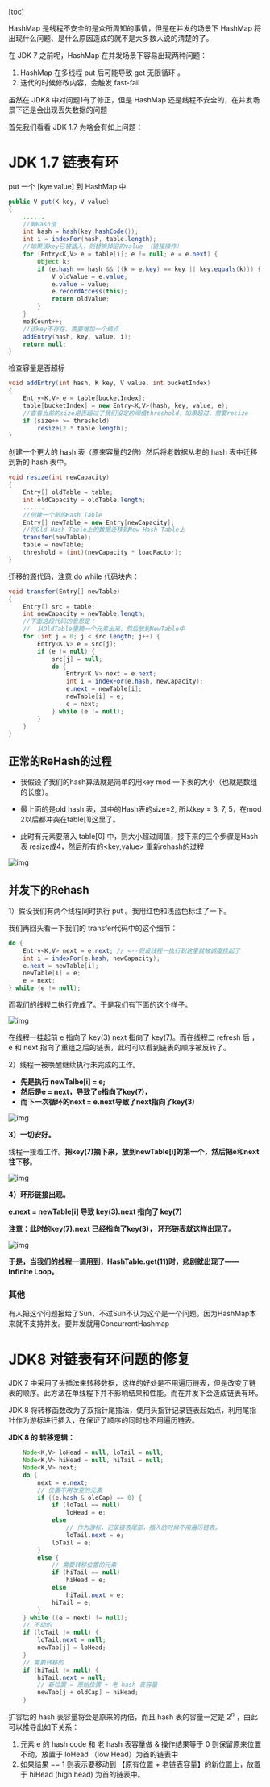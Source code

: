 [toc]

HashMap 是线程不安全的是众所周知的事情，但是在并发的场景下 HashMap 将出现什么问题、是什么原因造成的就不是大多数人说的清楚的了。

在 JDK 7 之前呢，HashMap 在并发场景下容易出现两种问题：

1. HashMap 在多线程 put 后可能导致 get 无限循环 。
2. 迭代的时候修改内容，会触发 fast-fail

虽然在 JDK8 中对问题1有了修正，但是 HashMap 还是线程不安全的，在并发场景下还是会出现丢失数据的问题



首先我们看看 JDK 1.7 为啥会有如上问题：

# JDK 1.7 链表有环

put 一个 [kye value] 到 HashMap 中

```java
public V put(K key, V value)
{
    ......
    //算Hash值
    int hash = hash(key.hashCode());
    int i = indexFor(hash, table.length);
    //如果该key已被插入，则替换掉旧的value （链接操作）
    for (Entry<K,V> e = table[i]; e != null; e = e.next) {
        Object k;
        if (e.hash == hash && ((k = e.key) == key || key.equals(k))) {
            V oldValue = e.value;
            e.value = value;
            e.recordAccess(this);
            return oldValue;
        }
    }
    modCount++;
    //该key不存在，需要增加一个结点
    addEntry(hash, key, value, i);
    return null;
}
```

检查容量是否超标

```java
void addEntry(int hash, K key, V value, int bucketIndex)
{
    Entry<K,V> e = table[bucketIndex];
    table[bucketIndex] = new Entry<K,V>(hash, key, value, e);
    //查看当前的size是否超过了我们设定的阈值threshold，如果超过，需要resize
    if (size++ >= threshold)
        resize(2 * table.length);
} 
```

创建一个更大的 hash 表（原来容量的2倍）然后将老数据从老的 hash 表中迁移到新的 hash 表中。

```java
void resize(int newCapacity)
{
    Entry[] oldTable = table;
    int oldCapacity = oldTable.length;
    ......
    //创建一个新的Hash Table
    Entry[] newTable = new Entry[newCapacity];
    //将Old Hash Table上的数据迁移到New Hash Table上
    transfer(newTable);
    table = newTable;
    threshold = (int)(newCapacity * loadFactor);
}
```

迁移的源代码，注意 do while 代码块内：

```java
void transfer(Entry[] newTable)
{
    Entry[] src = table;
    int newCapacity = newTable.length;
    //下面这段代码的意思是：
    //  从OldTable里摘一个元素出来，然后放到NewTable中
    for (int j = 0; j < src.length; j++) {
        Entry<K,V> e = src[j];
        if (e != null) {
            src[j] = null;
            do {
                Entry<K,V> next = e.next;
                int i = indexFor(e.hash, newCapacity);
                e.next = newTable[i];
                newTable[i] = e;
                e = next;
            } while (e != null);
        }
    }
} 
```

## 正常的ReHash的过程

- 我假设了我们的hash算法就是简单的用key mod 一下表的大小（也就是数组的长度）。

- 最上面的是old hash 表，其中的Hash表的size=2, 所以key = 3, 7, 5，在mod 2以后都冲突在table[1]这里了。

- 此时有元素要落入 table[0] 中，则大小超过阈值，接下来的三个步骤是Hash表 resize成4，然后所有的<key,value> 重新rehash的过程

![img](images/HashMap01.jpg)

## 并发下的Rehash

1）假设我们有两个线程同时执行 put 。我用红色和浅蓝色标注了一下。

我们再回头看一下我们的 transfer代码中的这个细节：

```java
do {
    Entry<K,V> next = e.next; // <--假设线程一执行到这里就被调度挂起了
    int i = indexFor(e.hash, newCapacity);
    e.next = newTable[i];
    newTable[i] = e;
    e = next;
} while (e != null);
```

而我们的线程二执行完成了。于是我们有下面的这个样子。

![img](images/HashMap02.jpg)

在线程一挂起前 e 指向了 key(3) next 指向了 key(7)。而在线程二 refresh 后 ，e 和 next 指向了重组之后的链表，此时可以看到链表的顺序被反转了。

2）线程一被唤醒继续执行未完成的工作。

* **先是执行 newTalbe[i] = e;**
* **然后是e = next，导致了e指向了key(7)，**
* **而下一次循环的next = e.next导致了next指向了key(3)**

![img](images/HashMap03.jpg)

**3）一切安好。**

线程一接着工作。**把key(7)摘下来，放到newTable[i]的第一个，然后把e和next往下移**。

![img](images/HashMap04.jpg)

**4）环形链接出现。**

**e.next = newTable[i] 导致 key(3).next 指向了 key(7)**

**注意：此时的key(7).next 已经指向了key(3)， 环形链表就这样出现了。**

![img](images/HashMap05.jpg)

**于是，当我们的线程一调用到，HashTable.get(11)时，悲剧就出现了——Infinite Loop。**

### 其他

有人把这个问题报给了Sun，不过Sun不认为这个是一个问题。因为HashMap本来就不支持并发。要并发就用ConcurrentHashmap



# JDK8 对链表有环问题的修复

JDK 7 中采用了头插法来转移数据，这样的好处是不用遍历链表，但是改变了链表的顺序。此方法在单线程下并不影响结果和性能。而在并发下会造成链表有环。

 JDK 8 将转移函数改为了双指针尾插法，使用头指针记录链表起始点，利用尾指针作为游标进行插入，在保证了顺序的同时也不用遍历链表。

**JDK 8 的 转移逻辑：**

```java
    Node<K,V> loHead = null, loTail = null;
    Node<K,V> hiHead = null, hiTail = null;
    Node<K,V> next;
    do {
        next = e.next;
        // 位置不用改变的元素
        if ((e.hash & oldCap) == 0) {
            if (loTail == null)
                loHead = e;
            else
                // 作为游标，记录链表尾部，插入的时候不用遍历链表。
                loTail.next = e;
            loTail = e;
        }
        else {
            // 需要转移位置的元素
            if (hiTail == null)
                hiHead = e;
            else
                hiTail.next = e;
            hiTail = e;
        }
    } while ((e = next) != null);
	// 不动的
    if (loTail != null) {
        loTail.next = null;
        newTab[j] = loHead;
    }
	// 需要转移的
    if (hiTail != null) {
        hiTail.next = null;
        // 新位置 = 原始位置 + 老 hash 表容量
        newTab[j + oldCap] = hiHead;
    }
```

扩容后的 hash 表容量将会是原来的两倍，而且 hash 表的容量一定是 $2^n$ ，由此可以推导出如下关系：

1. 元素 e 的 hash code 和 老 hash 表容量做 & 操作结果等于 0 则保留原来位置不动，放置于 loHead （low Head）为首的链表中
2. 如果结果 == 1 则表示要移动到 【原有位置 + 老链表容量】的新位置上，放置于 hiHead (high head) 为首的链表中。



